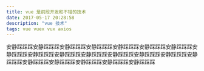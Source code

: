 ```yaml
---
title: vue 是前段开发和不错的技术
date: 2017-05-17 20:28:58
description: "vue 技术"
tags: vue vuex vux axios
---
```

<Contents>安静踩踩踩安静踩踩踩安静踩踩踩安静踩踩踩安静踩踩踩安静踩踩踩安静踩踩踩安静踩踩踩安静踩踩踩安静踩踩踩安静踩踩踩安静踩踩踩安静踩踩踩安静踩踩踩安静踩踩踩安静踩踩踩安静踩踩踩安静踩踩踩安静踩踩踩安静踩踩踩